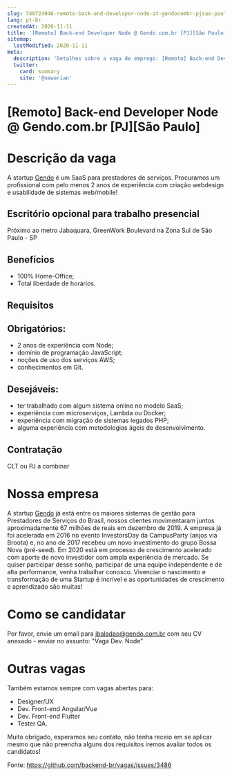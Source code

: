```yaml
---
slug: 740724946-remoto-back-end-developer-node-at-gendocombr-pjsao-paulo
lang: pt-br
createdAt: 2020-11-11
title: '[Remoto] Back-end Developer Node @ Gendo.com.br [PJ][São Paulo] - Vaga de Emprego'
sitemap:
  lastModified: 2020-11-11
meta:
  description: 'Detalhes sobre a vaga de emprego: [Remoto] Back-end Developer Node @ Gendo.com.br [PJ][São Paulo]'
  twitter:
    card: summary
    site: '@nawarian'
---
```


# [Remoto] Back-end Developer Node @ Gendo.com.br [PJ][São Paulo]

#  Descrição da vaga

A startup [Gendo](https://www.gendo.com.br) é um SaaS para prestadores de serviços. Procuramos um profissional com pelo menos 2 anos de experiência com criação webdesign e usabilidade de sistemas web/mobile!

## Escritório opcional para trabalho presencial

Próximo ao metro Jabaquara, GreenWork Boulevard na Zona Sul de São Paulo - SP

## Benefícios

- 100% Home-Office;
- Total liberdade de horários.

## Requisitos

## Obrigatórios:

- 2 anos de experiência com Node;
- domínio de programação JavaScript;
- noções de uso dos serviços AWS;
- conhecimentos em Git.

## Desejáveis:

- ter trabalhado com algum sistema online no modelo SaaS;
- experiência com microserviços, Lambda ou Docker;
- experiência com migração de sistemas legados PHP;
- alguma experiência com metodologias ágeis de desenvolvimento.

## Contratação

CLT ou PJ a combinar

# Nossa empresa

A startup [Gendo](https://www.gendo.com.br) já está entre os maiores sistemas de gestão para Prestadores de Serviços do Brasil, nossos clientes movimentaram juntos aproximadamente 67 milhões de reais em dezembro de 2019. A empresa já foi acelerada em 2016 no evento InvestorsDay da CampusParty (anjos via Broota) e, no ano de 2017 recebeu um novo investimento do grupo Bossa Nova (pré-seed). Em 2020 está em processo de crescimento acelerado com aporte de novo investidor com ampla experiência de mercado.
Se quiser participar desse sonho, participar de uma equipe independente e de alta performance, venha trabalhar conosco. Vivenciar o nascimento e transformação de uma Startup é incrível e as oportunidades de crescimento e aprendizado são muitas!

# Como se candidatar

Por favor, envie um email para [jbaladao@gendo.com.br](mailto:jbaladao@gendo.com.br) com seu CV anexado - enviar no assunto: "Vaga Dev. Node"

# Outras vagas

Também estamos sempre com vagas abertas para:
- Designer/UX
- Dev. Front-end Angular/Vue
- Dev. Front-end Flutter
- Tester QA.

Muito obrigado, esperamos seu contato, não tenha receio em se aplicar mesmo que não preencha alguns dos requisitos iremos avaliar todos os candidatos!

Fonte: https://github.com/backend-br/vagas/issues/3486